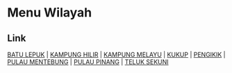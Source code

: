 # Menu Wilayah

## Link

[BATU LEPUK](https://github.com/gigit-pemilu/pemilu-2024-21-kepulauan-riau/tree/main/pileg-dpr/hitung-suara/sub/21-kepulauan-riau/sub/01-bintan/sub/09-tambelan/sub/2002-batu-lepuk)
 | 
[KAMPUNG HILIR](https://github.com/gigit-pemilu/pemilu-2024-21-kepulauan-riau/tree/main/pileg-dpr/hitung-suara/sub/21-kepulauan-riau/sub/01-bintan/sub/09-tambelan/sub/2003-kampung-hilir)
 | 
[KAMPUNG MELAYU](https://github.com/gigit-pemilu/pemilu-2024-21-kepulauan-riau/tree/main/pileg-dpr/hitung-suara/sub/21-kepulauan-riau/sub/01-bintan/sub/09-tambelan/sub/2004-kampung-melayu)
 | 
[KUKUP](https://github.com/gigit-pemilu/pemilu-2024-21-kepulauan-riau/tree/main/pileg-dpr/hitung-suara/sub/21-kepulauan-riau/sub/01-bintan/sub/09-tambelan/sub/2007-kukup)
 | 
[PENGIKIK](https://github.com/gigit-pemilu/pemilu-2024-21-kepulauan-riau/tree/main/pileg-dpr/hitung-suara/sub/21-kepulauan-riau/sub/01-bintan/sub/09-tambelan/sub/2008-pengikik)
 | 
[PULAU MENTEBUNG](https://github.com/gigit-pemilu/pemilu-2024-21-kepulauan-riau/tree/main/pileg-dpr/hitung-suara/sub/21-kepulauan-riau/sub/01-bintan/sub/09-tambelan/sub/2005-pulau-mentebung)
 | 
[PULAU PINANG](https://github.com/gigit-pemilu/pemilu-2024-21-kepulauan-riau/tree/main/pileg-dpr/hitung-suara/sub/21-kepulauan-riau/sub/01-bintan/sub/09-tambelan/sub/2006-pulau-pinang)
 | 
[TELUK SEKUNI](https://github.com/gigit-pemilu/pemilu-2024-21-kepulauan-riau/tree/main/pileg-dpr/hitung-suara/sub/21-kepulauan-riau/sub/01-bintan/sub/09-tambelan/sub/1001-teluk-sekuni)


